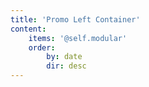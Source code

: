 ```yaml
---
title: 'Promo Left Container'
content:
    items: '@self.modular'
    order:
        by: date
        dir: desc
---
```


